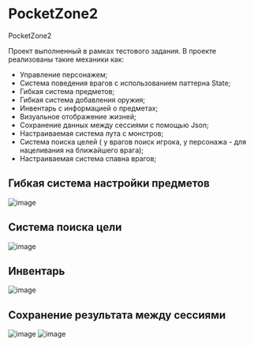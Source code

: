 # PocketZone2
PocketZone2

Проект выполненный в рамках тестового задания. В проекте реализованы такие механики как: 
- Управление персонажем;
- Система поведения врагов с использованием паттерна State;
- Гибкая система предметов;
- Гибкая система добавления оружия;
- Инвентарь с информацией о предметах;
- Визуальное отображение жизней;
- Сохранение данных между сессиями с помощью Json;
- Настраиваемая система лута с монстров;
- Система поиска целей ( у врагов поиск игрока, у персонажа - для нацеливания на ближайшего врага);
- Настраиваемая система спавна врагов;

## Гибкая система настройки предметов
![image](https://github.com/Xranitell/PocketZone2/assets/65007471/2016700f-9820-4a51-862d-051f773c5f70)

## Система поиска цели
![image](https://github.com/Xranitell/PocketZone2/assets/65007471/215fab5f-9cd9-4f8a-bad0-6a3b98a130b9)

## Инвентарь 
![image](https://github.com/Xranitell/PocketZone2/assets/65007471/7f6e901f-59a5-4315-945b-1c511debcff5)

## Сохранение результата между сессиями
![image](https://github.com/Xranitell/PocketZone2/assets/65007471/29d269d8-4ba3-46cb-993d-c9345f9b7854)
![image](https://github.com/Xranitell/PocketZone2/assets/65007471/3c6e0c5f-8d74-4cd1-a3d8-54e969335e92)

